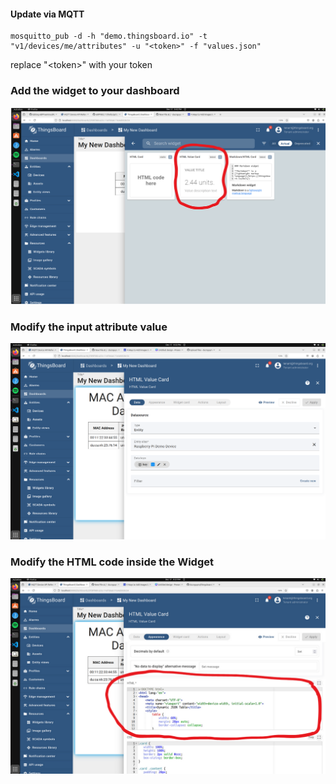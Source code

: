 #### Update via MQTT  
```
mosquitto_pub -d -h "demo.thingsboard.io" -t "v1/devices/me/attributes" -u "<token>" -f "values.json" 
```
replace "\<token\>" with your token
### Add the widget to your dashboard  
![Alt text](images/Widget.png)  
### Modify the input attribute value  
![Alt text](images/values.png)  
### Modify the HTML code inside the Widget
![Alt text](images/HTMLcode.png) 


